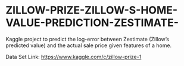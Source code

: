 # ZILLOW-PRIZE-ZILLOW-S-HOME-VALUE-PREDICTION-ZESTIMATE-
Kaggle project to predict the log-error between Zestimate (Zillow’s predicted value) and the actual sale price given features of a home. 

Data Set Link:
https://www.kaggle.com/c/zillow-prize-1
